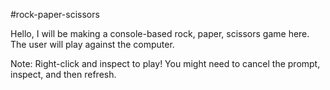 #rock-paper-scissors

Hello, I will be making a console-based rock, paper, scissors game here. The user will play against the computer. 

Note: Right-click and inspect to play! You might need to cancel the prompt, inspect, and then refresh. 